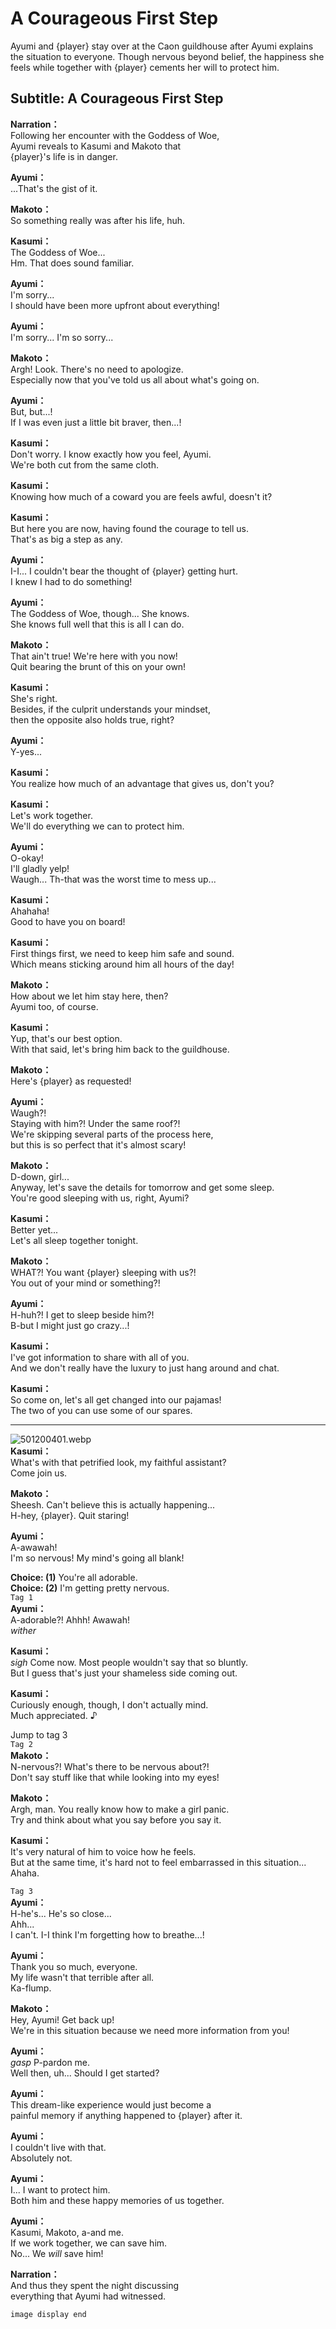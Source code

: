 # A Courageous First Step
Ayumi and {player} stay over at the Caon guildhouse after Ayumi explains the situation to everyone. Though nervous beyond belief, the happiness she feels while together with {player} cements her will to protect him.
  
## Subtitle: A Courageous First Step
  
**Narration：**  
Following her encounter with the Goddess of Woe,  
Ayumi reveals to Kasumi and Makoto that  
{player}'s life is in danger.  
  
**Ayumi：**  
...That's the gist of it.  
  
**Makoto：**  
So something really was after his life, huh.  
  
**Kasumi：**  
The Goddess of Woe...  
Hm. That does sound familiar.  
  
**Ayumi：**  
I'm sorry...  
I should have been more upfront about everything!  
  
**Ayumi：**  
I'm sorry... I'm so sorry...  
  
**Makoto：**  
Argh! Look. There's no need to apologize.  
Especially now that you've told us all about what's going on.  
  
**Ayumi：**  
But, but...!  
If I was even just a little bit braver, then...!  
  
**Kasumi：**  
Don't worry. I know exactly how you feel, Ayumi.  
We're both cut from the same cloth.  
  
**Kasumi：**  
Knowing how much of a coward you are feels awful, doesn't it?  
  
**Kasumi：**  
But here you are now, having found the courage to tell us.  
That's as big a step as any.  
  
**Ayumi：**  
I-I... I couldn't bear the thought of {player} getting hurt.  
I knew I had to do something!  
  
**Ayumi：**  
The Goddess of Woe, though... She knows.  
She knows full well that this is all I can do.  
  
**Makoto：**  
That ain't true! We're here with you now!  
Quit bearing the brunt of this on your own!  
  
**Kasumi：**  
She's right.  
Besides, if the culprit understands your mindset,  
then the opposite also holds true, right?  
  
**Ayumi：**  
Y-yes...  
  
**Kasumi：**  
You realize how much of an advantage that gives us, don't you?  
  
**Kasumi：**  
Let's work together.  
We'll do everything we can to protect him.  
  
**Ayumi：**  
O-okay!  
I'll gladly yelp!  
Waugh... Th-that was the worst time to mess up...  
  
**Kasumi：**  
Ahahaha!  
Good to have you on board!  
  
**Kasumi：**  
First things first, we need to keep him safe and sound.  
Which means sticking around him all hours of the day!  
  
**Makoto：**  
How about we let him stay here, then?  
Ayumi too, of course.  
  
**Kasumi：**  
Yup, that's our best option.  
With that said, let's bring him back to the guildhouse.  
  
**Makoto：**  
Here's {player} as requested!  
  
**Ayumi：**  
Waugh?!  
Staying with him?! Under the same roof?!  
We're skipping several parts of the process here,  
but this is so perfect that it's almost scary!  
  
**Makoto：**  
D-down, girl...  
Anyway, let's save the details for tomorrow and get some sleep.  
You're good sleeping with us, right, Ayumi?  
  
**Kasumi：**  
Better yet...  
Let's all sleep together tonight.  
  
**Makoto：**  
WHAT?! You want {player} sleeping with us?!  
You out of your mind or something?!  
  
**Ayumi：**  
H-huh?! I get to sleep beside him?!  
B-but I might just go crazy...!  
  
**Kasumi：**  
I've got information to share with all of you.  
And we don't really have the luxury to just hang around and chat.  
  
**Kasumi：**  
So come on, let's all get changed into our pajamas!  
The two of you can use some of our spares.  
  

---  
  
![501200401.webp](https://redive.estertion.win/card/story/501200401.webp)  
**Kasumi：**  
What's with that petrified look, my faithful assistant?  
Come join us.  
  
**Makoto：**  
Sheesh. Can't believe this is actually happening...  
H-hey, {player}. Quit staring!  
  
**Ayumi：**  
A-awawah!  
I'm so nervous! My mind's going all blank!  
  
**Choice: (1)**  You're all adorable.  
**Choice: (2)**  I'm getting pretty nervous.  
`Tag 1`  
**Ayumi：**  
A-adorable?! Ahhh! Awawah!  
*wither*  
  
**Kasumi：**  
*sigh* Come now. Most people wouldn't say that so bluntly.  
But I guess that's just your shameless side coming out.  
  
**Kasumi：**  
Curiously enough, though, I don't actually mind.  
Much appreciated. ♪  
  
Jump to tag 3  
`Tag 2`  
**Makoto：**  
N-nervous?! What's there to be nervous about?!  
Don't say stuff like that while looking into my eyes!  
  
**Makoto：**  
Argh, man. You really know how to make a girl panic.  
Try and think about what you say before you say it.  
  
**Kasumi：**  
It's very natural of him to voice how he feels.  
But at the same time, it's hard not to feel embarrassed in this situation...  
Ahaha.  
  
`Tag 3`  
**Ayumi：**  
H-he's... He's so close...  
Ahh...  
I can't. I-I think I'm forgetting how to breathe...!  
  
**Ayumi：**  
Thank you so much, everyone.  
My life wasn't that terrible after all.  
Ka-flump.  
  
**Makoto：**  
Hey, Ayumi! Get back up!  
We're in this situation because we need more information from you!  
  
**Ayumi：**  
*gasp* P-pardon me.  
Well then, uh... Should I get started?  
  
**Ayumi：**  
This dream-like experience would just become a  
painful memory if anything happened to {player} after it.  
  
**Ayumi：**  
I couldn't live with that.  
Absolutely not.  
  
**Ayumi：**  
I... I want to protect him.  
Both him and these happy memories of us together.  
  
**Ayumi：**  
Kasumi, Makoto, a-and me.  
If we work together, we can save him.  
No... We *will* save him!  
  
**Narration：**  
And thus they spent the night discussing  
everything that Ayumi had witnessed.  
  
`image display end`  
